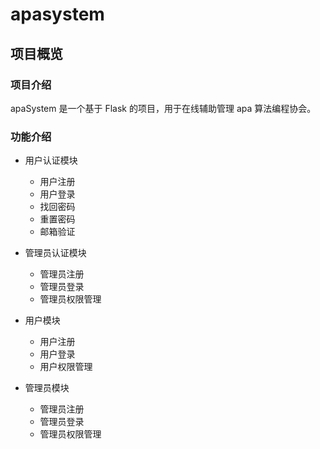 # apasystem

## 项目概览

### 项目介绍
apaSystem 是一个基于 Flask 的项目，用于在线辅助管理 apa 算法编程协会。

### 功能介绍

- 用户认证模块
  - 用户注册
  - 用户登录
  - 找回密码
  - 重置密码
  - 邮箱验证
- 管理员认证模块
  - 管理员注册
  - 管理员登录
  - 管理员权限管理
  

- 用户模块
  - 用户注册
  - 用户登录
  - 用户权限管理
- 管理员模块
  - 管理员注册
  - 管理员登录
  - 管理员权限管理
